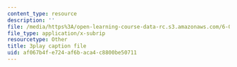 ```yaml
---
content_type: resource
description: ''
file: /media/https%3A/open-learning-course-data-rc.s3.amazonaws.com/6-001-structure-and-interpretation-of-computer-programs-spring-2005/af067b4fe724af6baca4c8800be50711_OscT4N2qq7o.srt
file_type: application/x-subrip
resourcetype: Other
title: 3play caption file
uid: af067b4f-e724-af6b-aca4-c8800be50711
---
```

